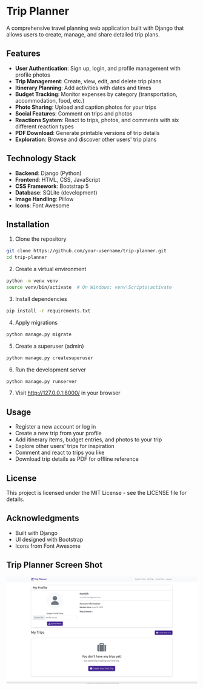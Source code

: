 # Trip Planner

A comprehensive travel planning web application built with Django that allows users to create, manage, and share detailed trip plans.

## Features

- **User Authentication**: Sign up, login, and profile management with profile photos
- **Trip Management**: Create, view, edit, and delete trip plans
- **Itinerary Planning**: Add activities with dates and times
- **Budget Tracking**: Monitor expenses by category (transportation, accommodation, food, etc.)
- **Photo Sharing**: Upload and caption photos for your trips
- **Social Features**: Comment on trips and photos
- **Reactions System**: React to trips, photos, and comments with six different reaction types
- **PDF Download**: Generate printable versions of trip details
- **Exploration**: Browse and discover other users' trip plans

## Technology Stack

- **Backend**: Django (Python)
- **Frontend**: HTML, CSS, JavaScript
- **CSS Framework**: Bootstrap 5
- **Database**: SQLite (development)
- **Image Handling**: Pillow
- **Icons**: Font Awesome

## Installation

1. Clone the repository
```bash
git clone https://github.com/your-username/trip-planner.git
cd trip-planner
```

2. Create a virtual environment
```bash
python -m venv venv
source venv/bin/activate  # On Windows: venv\Scripts\activate
```

3. Install dependencies
```bash
pip install -r requirements.txt
```

4. Apply migrations
```bash
python manage.py migrate
```

5. Create a superuser (admin)
```bash
python manage.py createsuperuser
```

6. Run the development server
```bash
python manage.py runserver
```

7. Visit http://127.0.0.1:8000/ in your browser

## Usage

- Register a new account or log in
- Create a new trip from your profile
- Add itinerary items, budget entries, and photos to your trip
- Explore other users' trips for inspiration
- Comment and react to trips you like
- Download trip details as PDF for offline reference

## License

This project is licensed under the MIT License - see the LICENSE file for details.

## Acknowledgments

- Built with Django
- UI designed with Bootstrap
- Icons from Font Awesome

## Trip Planner Screen Shot

![Trip Planner Home Page](./Trip_app_mainpage.png)
